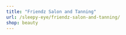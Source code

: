 ```yaml
---
title: "Friendz Salon and Tanning"
url: /sleepy-eye/friendz-salon-and-tanning/
shop: beauty
---
```

